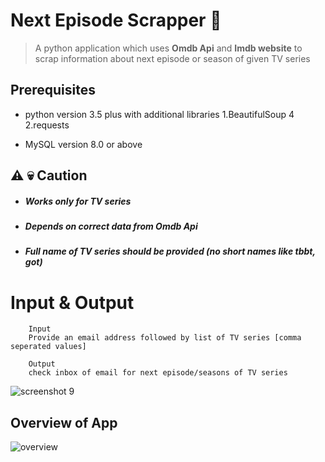  # Next Episode Scrapper :snake:

 > A python application which uses **Omdb Api** and **Imdb website** to scrap information about next episode or season of given TV series 


## Prerequisites
* 
  python version 3.5 plus with additional libraries
      1.BeautifulSoup 4
      2.requests


* MySQL version 8.0 or above 




 ## :warning: :skull: Caution
* ##### Works only for TV series
* ##### Depends on correct data from Omdb Api
* ##### Full name of TV series should be provided (no short names like tbbt, got)

# Input & Output 

 ``` 
     Input
     Provide an email address followed by list of TV series [comma seperated values]
     
     Output 
     check inbox of email for next episode/seasons of TV series
 
 ```
 ![screenshot 9](https://user-images.githubusercontent.com/25201571/47063112-78495800-d1f7-11e8-8b11-9b23bf6d4c86.png)

## Overview of App

![overview](https://user-images.githubusercontent.com/25201571/47064166-e4c65600-d1fb-11e8-8d5b-0cd6ccd27448.png)

